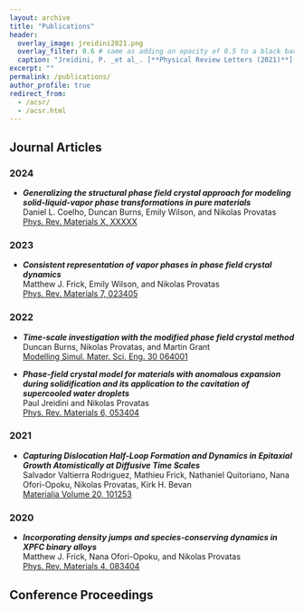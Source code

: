 ```yaml
---
layout: archive
title: "Publications"
header:
  overlay_image: jreidini2021.png
  overlay_filter: 0.6 # same as adding an opacity of 0.5 to a black background
  caption: "Jreidini, P. _et al_. [**Physical Review Letters (2021)**](https://journals.aps.org/prl/abstract/10.1103/PhysRevLett.127.205701)"
excerpt: ""
permalink: /publications/
author_profile: true
redirect_from: 
  - /acsr/
  - /acsr.html
---
```

<!-- 
{% if author.googlescholar %}
  You can also find my articles on <u><a href="{{author.googlescholar}}">my Google Scholar profile</a>.</u>
{% endif %}

{% include base_path %}

{% for post in site.publications reversed %}
  {% include archive-single.html %}
{% endfor %} -->

<!-- Further information about this list of publications can be found in [Google Scholar](https://scholar.google.ca/citations?user=eRKNaj8AAAAJ&hl=en&oi=ao) -->

## Journal Articles

### 2024
* _**Generalizing the structural phase field crystal approach for modeling solid-liquid-vapor phase transformations in pure materials**_<br>
Daniel L. Coelho, Duncan Burns, Emily Wilson, and Nikolas Provatas<br>
<a href="https://doi.org/10.1103/PhysRevMaterials.7.023405" target="_blank">Phys. Rev. Materials X, XXXXX</a><br>
<!-- <a href="https://arxiv.org/abs/2008.00319" target="_blank">[arXiv]</a> -->

### 2023
* _**Consistent representation of vapor phases in phase field crystal dynamics**_<br>
Matthew J. Frick, Emily Wilson, and Nikolas Provatas<br>
<a href="https://doi.org/10.1103/PhysRevMaterials.7.023405" target="_blank">Phys. Rev. Materials 7, 023405</a><br>
<!-- <a href="https://arxiv.org/abs/2008.00319" target="_blank">[arXiv]</a> -->


### 2022
* _**Time-scale investigation with the modified phase field crystal method**_<br>
Duncan Burns, Nikolas Provatas, and Martin Grant<br>
<a href="https://doi.org/10.1088/1361-651X/ac7c83" target="_blank">Modelling Simul. Mater. Sci. Eng. 30 064001</a><br>
<!-- <a href="https://arxiv.org/abs/2008.00319" target="_blank">[arXiv]</a> -->

* _**Phase-field crystal model for materials with anomalous expansion during solidification and its application to the cavitation of supercooled water droplets**_<br>
Paul Jreidini and Nikolas Provatas<br>
<a href="https://doi.org/10.1088/1361-651X/ac7c83" target="_blank">Phys. Rev. Materials 6, 053404</a><br>
<!-- <a href="https://arxiv.org/abs/2008.00319" target="_blank">[arXiv]</a> -->

### 2021
* _**Capturing Dislocation Half-Loop Formation and Dynamics in Epitaxial Growth Atomistically at Diffusive Time Scales**_<br>
Salvador Valtierra Rodriguez, Mathieu Frick, Nathaniel Quitoriano, Nana Ofori-Opoku, Nikolas Provatas, Kirk H. Bevan<br>
<a href="https://doi.org/10.1016/j.mtla.2021.101253" target="_blank">Materialia Volume 20, 101253</a><br>
<!-- <a href="https://arxiv.org/abs/2008.00319" target="_blank">[arXiv]</a> -->


### 2020
* _**Incorporating density jumps and species-conserving dynamics in XPFC binary alloys**_<br>
Matthew J. Frick, Nana Ofori-Opoku, and Nikolas Provatas<br>
<a href="https://doi.org/10.1103/PhysRevMaterials.4.083404" target="_blank">Phys. Rev. Materials 4, 083404</a><br>
<!-- <a href="https://arxiv.org/abs/2008.00319" target="_blank">[arXiv]</a> -->



## Conference Proceedings
<!-- 1. _**Pattern formation survey on nonuniformly forced Swift-Hohenberg equation**_<br>
   D. L. Coelho, J. Pontes, and N. Mangiavacchi<br>
   25th International Congress of Mechanical Engineering (COBEM 2019)<br>
   Uberlândia Federal University (UFU), Uberlândia MG, Brazil

2. _**Numerical study of defects in Swift-Hohenberg dynamics**_<br>
   J. Pontes, D. L. Coelho, and N. Mangiavacchi<br>
   Conference of Computational Interdisciplinary Sciences (CCIS 2019)<br>
   Georgia Institute of Technology (Georgia Tech), Atlanta GA, USA

3. _**Numerical study of the Swift-hohenberg equation: defects dynamics for first and second order temporal discretization**_<br>
   D. L. Coelho, J. Pontes, and N. Mangiavacchi<br>
   XVII Academic Meeting of Computational Modeling (EAMC 2019)<br>
   National Laboratory for Scientific Computing (LNCC), Petrópolis RJ, Brazil -->





